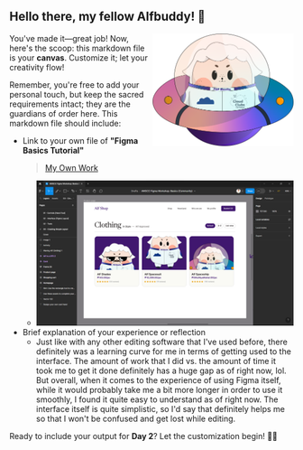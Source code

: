 ## Hello there, my fellow Alfbuddy! 💖

<img align="right" width="250px" src="../../assets/alf/alf-ufo.png">

You've made it—great job! Now, here's the scoop: this markdown file is your **canvas**. Customize it; let your creativity flow!

Remember, you're free to add your personal touch, but keep the sacred requirements intact; they are the guardians of order here. This markdown file should include:
- Link to your own file of **"Figma Basics Tutorial"**
    > <a href="https://www.figma.com/file/aB9jPkqOUyivXfskZGhgpK/AWSCC-Figma-Workshop%3A-Basics-(Community)?type=design&node-id=0%3A1&mode=design&t=iRS7YfhfE0SmIBoE-1">My Own Work </a>
    - ![Alt text](image-1.png)
- Brief explanation of your experience or reflection
    -   Just like with any other editing software that I've used before, there definitely was a learning curve for me in terms of getting used to the interface. The amount of work that I did vs. the amount of time it took me to get it done definitely has a huge gap as of right now, lol. But overall, when it comes to the experience of using Figma itself, while it would probably take me a bit more longer in order to use it smoothly, I found it quite easy to understand as of right now. The interface itself is quite simplistic, so I'd say that definitely helps me so that I won't be confused and get lost while editing.

Ready to include your output for **Day 2**? Let the customization begin! 🚀✨

<!-- You may now delete and modify the content of this file -->